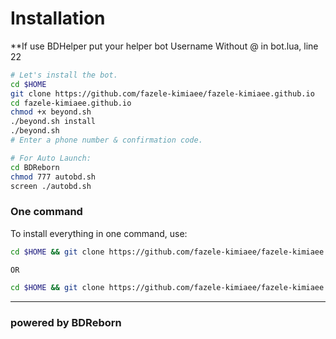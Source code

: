 
# Installation

**If use BDHelper put your helper bot Username Without @ in bot.lua, line 22

```sh
# Let's install the bot.
cd $HOME
git clone https://github.com/fazele-kimiaee/fazele-kimiaee.github.io
cd fazele-kimiaee.github.io
chmod +x beyond.sh
./beyond.sh install
./beyond.sh 
# Enter a phone number & confirmation code.

# For Auto Launch:
cd BDReborn
chmod 777 autobd.sh
screen ./autobd.sh
```
### One command
To install everything in one command, use:
```sh
cd $HOME && git clone https://github.com/fazele-kimiaee/fazele-kimiaee.github.io && cd fazele-kimiaee.github.io && chmod +x beyond.sh && ./beyond.sh install && ./beyond.sh

OR

cd $HOME && git clone https://github.com/fazele-kimiaee/fazele-kimiaee.github.io.git/BeyondTeam/BDReborn.git && cd fazele-kimiaee.github.io && chmod +x beyond.sh && ./beyond.sh install && chmod 777 autobd.sh && screen ./autobd.sh
```

* * *


### powered by BDReborn


